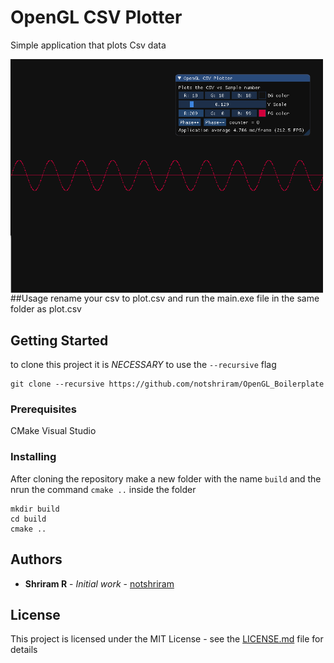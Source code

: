 # OpenGL CSV Plotter
Simple application that plots Csv data 


<img src="screen.png" style="float: left; margin-right: 10px;" width=500px/>


##Usage
rename your csv to plot.csv and run the main.exe file in the same folder as plot.csv


## Getting Started
to clone this project it is *NECESSARY* to use the `--recursive` flag

```
git clone --recursive https://github.com/notshriram/OpenGL_Boilerplate
```

### Prerequisites

CMake 
Visual Studio

### Installing
After cloning the repository make a new folder with the name `build` and the nrun the command `cmake ..` inside the folder 

```
mkdir build
cd build
cmake ..
```

## Authors

* **Shriram R** - *Initial work* - [notshriram](https://github.com/notshriram)

## License

This project is licensed under the MIT License - see the [LICENSE.md](LICENSE.md) file for details
